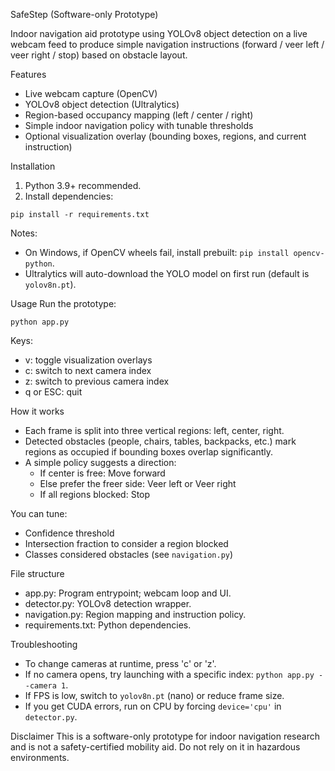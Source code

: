 SafeStep (Software-only Prototype)

Indoor navigation aid prototype using YOLOv8 object detection on a live webcam feed to produce simple navigation instructions (forward / veer left / veer right / stop) based on obstacle layout.

Features
- Live webcam capture (OpenCV)
- YOLOv8 object detection (Ultralytics)
- Region-based occupancy mapping (left / center / right)
- Simple indoor navigation policy with tunable thresholds
- Optional visualization overlay (bounding boxes, regions, and current instruction)

Installation
1) Python 3.9+ recommended.
2) Install dependencies:
```
pip install -r requirements.txt
```
Notes:
- On Windows, if OpenCV wheels fail, install prebuilt: `pip install opencv-python`.
- Ultralytics will auto-download the YOLO model on first run (default is `yolov8n.pt`).

Usage
Run the prototype:
```
python app.py
```
Keys:
- v: toggle visualization overlays
- c: switch to next camera index
- z: switch to previous camera index
- q or ESC: quit

How it works
- Each frame is split into three vertical regions: left, center, right.
- Detected obstacles (people, chairs, tables, backpacks, etc.) mark regions as occupied if bounding boxes overlap significantly.
- A simple policy suggests a direction:
  - If center is free: Move forward
  - Else prefer the freer side: Veer left or Veer right
  - If all regions blocked: Stop

You can tune:
- Confidence threshold
- Intersection fraction to consider a region blocked
- Classes considered obstacles (see `navigation.py`)

File structure
- app.py: Program entrypoint; webcam loop and UI.
- detector.py: YOLOv8 detection wrapper.
- navigation.py: Region mapping and instruction policy.
- requirements.txt: Python dependencies.

Troubleshooting
- To change cameras at runtime, press 'c' or 'z'.
- If no camera opens, try launching with a specific index: `python app.py --camera 1`.
- If FPS is low, switch to `yolov8n.pt` (nano) or reduce frame size.
- If you get CUDA errors, run on CPU by forcing `device='cpu'` in `detector.py`.

Disclaimer
This is a software-only prototype for indoor navigation research and is not a safety-certified mobility aid. Do not rely on it in hazardous environments.


